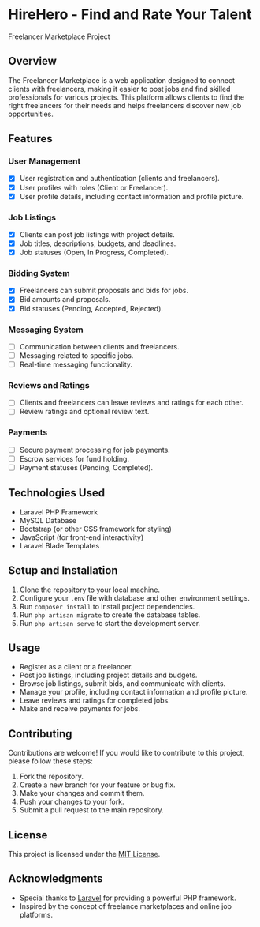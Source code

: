 # HireHero - Find and Rate Your Talent
Freelancer Marketplace Project

## Overview

The Freelancer Marketplace is a web application designed to connect clients with freelancers, making it easier to post jobs and find skilled professionals for various projects. This platform allows clients to find the right freelancers for their needs and helps freelancers discover new job opportunities.

## Features

### User Management

- [x] User registration and authentication (clients and freelancers).
- [x] User profiles with roles (Client or Freelancer).
- [x] User profile details, including contact information and profile picture.

### Job Listings

- [x] Clients can post job listings with project details.
- [x] Job titles, descriptions, budgets, and deadlines.
- [x] Job statuses (Open, In Progress, Completed).

### Bidding System

- [x] Freelancers can submit proposals and bids for jobs.
- [x] Bid amounts and proposals.
- [x] Bid statuses (Pending, Accepted, Rejected).

### Messaging System

- [ ] Communication between clients and freelancers.
- [ ] Messaging related to specific jobs.
- [ ] Real-time messaging functionality.

### Reviews and Ratings

- [ ] Clients and freelancers can leave reviews and ratings for each other.
- [ ] Review ratings and optional review text.

### Payments

- [ ] Secure payment processing for job payments.
- [ ] Escrow services for fund holding.
- [ ] Payment statuses (Pending, Completed).

## Technologies Used

- Laravel PHP Framework
- MySQL Database
- Bootstrap (or other CSS framework for styling)
- JavaScript (for front-end interactivity)
- Laravel Blade Templates

## Setup and Installation

1. Clone the repository to your local machine.
2. Configure your `.env` file with database and other environment settings.
3. Run `composer install` to install project dependencies.
4. Run `php artisan migrate` to create the database tables.
5. Run `php artisan serve` to start the development server.

## Usage

- Register as a client or a freelancer.
- Post job listings, including project details and budgets.
- Browse job listings, submit bids, and communicate with clients.
- Manage your profile, including contact information and profile picture.
- Leave reviews and ratings for completed jobs.
- Make and receive payments for jobs.

## Contributing

Contributions are welcome! If you would like to contribute to this project, please follow these steps:

1. Fork the repository.
2. Create a new branch for your feature or bug fix.
3. Make your changes and commit them.
4. Push your changes to your fork.
5. Submit a pull request to the main repository.

## License

This project is licensed under the [MIT License](LICENSE).

## Acknowledgments

- Special thanks to [Laravel](https://laravel.com) for providing a powerful PHP framework.
- Inspired by the concept of freelance marketplaces and online job platforms.
